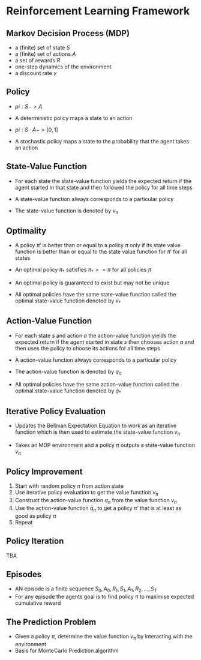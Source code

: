 # Reinforcement Learning Framework

## Markov Decision Process (MDP)

- a (finite) set of state $S$
- a (finite) set of actions $A$
- a set of rewards $R$
- one-step dynamics of the environment
- a discount rate $\gamma$

## Policy

- $pi: S -> A$
- A deterministic policy maps a state to an action

- $pi: S \cdot A -> [0, 1]$

- A stochastic policy maps a state to the probability that the agent takes an action

## State-Value Function

- For each state the state-value function yields the expected return if the agent started in that state and then followed the policy for all time steps

- A state-value function always corresponds to a particular policy

- The state-value function is denoted by $v _\pi$

## Optimality

- A policy $\pi'$ is better than or equal to a policy $\pi$ only if its state value function is better than or equal to the state value function for $\pi'$ for all states

- An optimal policy $\pi_*$ satisfies $\pi _* >= \pi$ for all policies $\pi$

- An optimal policy is guaranteed to exist but may not be unique
  
- All optimal policies have the same state-value function called the optimal state-value function denoted by $v_*$

## Action-Value Function

- For each state $s$ and action $a$ the action-value function yields the expected return if the agent started in state $s$ then chooses action $a$ and then uses the policy to choose its actions for all time steps

- A action-value function always corresponds to a particular policy

- The action-value function is denoted by $q _\pi$
  
- All optimal policies have the same action-value function called the optimal state-value function denoted by $q_*$

## Iterative Policy Evaluation

- Updates the Bellman Expectation Equation to work as an iterative function which is then used to estimate the state-value function $v_\pi$

- Takes an MDP environment and a policy $\pi$ outputs a state-value function $v_\pi$

## Policy Improvement

1. Start with random policy $\pi$ from action state
2. Use iterative policy evaluation to get the value function $v _\pi$
3. Construct the action-value function $q _\pi$ from the value function $v _\pi$
4. Use the action-value function $q _\pi$ to get a policy $\pi'$ that is at least as good as policy $\pi$
5. Repeat

## Policy Iteration

TBA

## Episodes

- AN episode is a finite sequence $S_0,A_0,R_1,S_1,A_1,R_2,...,S_T$
- For any episode the agents goal is to find policy $\pi$ to maximise expected cumulative reward

## The Prediction Problem

- Given a policy $\pi$, determine the value function $v_\pi$ by interacting with the environment
- Basis for MonteCarlo Prediction algorithm

